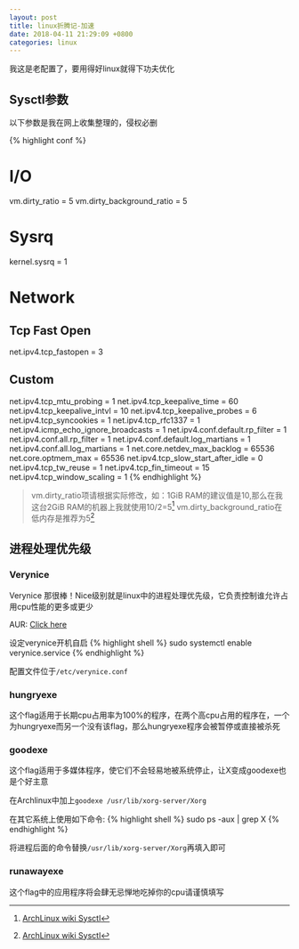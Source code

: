 ```yaml
---
layout: post
title: linux折腾记-加速
date: 2018-04-11 21:29:09 +0800
categories: linux
---
```

我这是老配置了，要用得好linux就得下功夫优化

## Sysctl参数

以下参数是我在网上收集整理的，侵权必删

{% highlight conf %}
# I/O
vm.dirty_ratio = 5
vm.dirty_background_ratio = 5

# Sysrq
kernel.sysrq = 1

# Network
## Tcp Fast Open
net.ipv4.tcp_fastopen = 3

## Custom
net.ipv4.tcp_mtu_probing = 1
net.ipv4.tcp_keepalive_time = 60
net.ipv4.tcp_keepalive_intvl = 10
net.ipv4.tcp_keepalive_probes = 6
net.ipv4.tcp_syncookies = 1
net.ipv4.tcp_rfc1337 = 1
net.ipv4.icmp_echo_ignore_broadcasts = 1
net.ipv4.conf.default.rp_filter = 1
net.ipv4.conf.all.rp_filter = 1
net.ipv4.conf.default.log_martians = 1
net.ipv4.conf.all.log_martians = 1
net.core.netdev_max_backlog = 65536
net.core.optmem_max = 65536
net.ipv4.tcp_slow_start_after_idle = 0
net.ipv4.tcp_tw_reuse = 1
net.ipv4.tcp_fin_timeout = 15
net.ipv4.tcp_window_scaling = 1
{% endhighlight %}

> vm.dirty_ratio项请根据实际修改，如：1GiB RAM的建议值是10,那么在我这台2GiB RAM的机器上我就使用10/2=5[^1]
> vm.dirty_background_ratio在低内存是推荐为5[^2]

## 进程处理优先级

### Verynice

Verynice 那很棒！Nice级别就是linux中的进程处理优先级，它负责控制谁允许占用cpu性能的更多或更少

AUR: [Click here][1]

设定verynice开机自启
{% highlight shell %}
sudo systemctl enable verynice.service
{% endhighlight %}

配置文件位于`/etc/verynice.conf`

### hungryexe

这个flag适用于长期cpu占用率为100%的程序，在两个高cpu占用的程序在，一个为hungryexe而另一个没有该flag，那么hungryexe程序会被暂停或直接被杀死

### goodexe

这个flag适用于多媒体程序，使它们不会轻易地被系统停止，让X变成goodexe也是个好主意

在Archlinux中加上`goodexe /usr/lib/xorg-server/Xorg`

在其它系统上使用如下命令:
{% highlight shell %}
sudo ps -aux | grep X
{% endhighlight %}

将进程后面的命令替换`/usr/lib/xorg-server/Xorg`再填入即可

### runawayexe

这个flag中的应用程序将会肆无忌惮地吃掉你的cpu请谨慎填写

[^1]: [ArchLinux wiki Sysctl](https://wiki.archlinux.org/index.php/Sysctl#Virtual_memory)

[^2]: [ArchLinux wiki Sysctl](https://wiki.archlinux.org/index.php/Sysctl#Virtual_memory)

[1]: https://aur.archlinux.org/packages/verynice/
